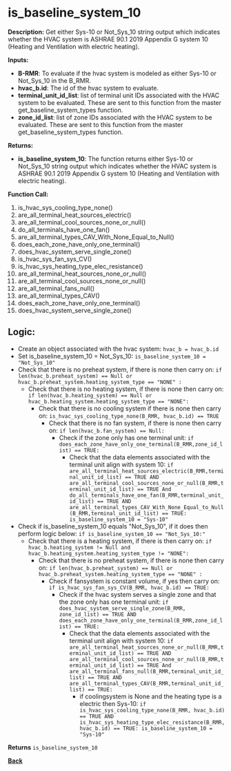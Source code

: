 # is_baseline_system_10  

**Description:** Get either Sys-10 or Not_Sys_10 string output which indicates whether the HVAC system is ASHRAE 90.1 2019 Appendix G system 10 (Heating and Ventilation with electric heating).  

**Inputs:**  
- **B-RMR**: To evaluate if the hvac system is modeled as either Sys-10 or Not_Sys_10 in the B_RMR.   
- **hvac_b.id**: The id of the hvac system to evaluate.  
- **terminal_unit_id_list**: list of terminal unit IDs associated with the HVAC system to be evaluated. These are sent to this function from the master get_baseline_system_types function.
- **zone_id_list**: list of zone IDs associated with the HVAC system to be evaluated. These are sent to this function from the master get_baseline_system_types function.

**Returns:**  
- **is_baseline_system_10**: The function returns either Sys-10 or Not_Sys_10 string output which indicates whether the HVAC system is ASHRAE 90.1 2019 Appendix G system 10 (Heating and Ventilation with electric heating).  
 
**Function Call:** 
1. is_hvac_sys_cooling_type_none()
2. are_all_terminal_heat_sources_electric()  
3. are_all_terminal_cool_sources_none_or_null() 
4. do_all_terminals_have_one_fan()    
6. are_all_terminal_types_CAV_With_None_Equal_to_Null()
7. does_each_zone_have_only_one_terminal()    
8. does_hvac_system_serve_single_zone()  
9. is_hvac_sys_fan_sys_CV()  
10. is_hvac_sys_heating_type_elec_resistance()
11. are_all_terminal_heat_sources_none_or_null()  
12. are_all_terminal_cool_sources_none_or_null() 
13. are_all_terminal_fans_null()  
14. are_all_terminal_types_CAV()   
15. does_each_zone_have_only_one_terminal()    
16. does_hvac_system_serve_single_zone()  


## Logic:    
- Create an object associated with the hvac system: `hvac_b = hvac_b.id`  
- Set is_baseline_system_10 = Not_Sys_10: `is_baseline_system_10 = "Not_Sys_10"`    
- Check that there is no preheat system, if there is none then carry on: `if len(hvac_b.preheat_system) == Null or hvac_b.preheat_system.heating_system_type == "NONE" :`    
    - Check that there is no heating system, if there is none then carry on: `if len(hvac_b.heating_system) == Null or hvac_b.heating_system.heating_system_type == "NONE":`     
        - Check that there is no cooling system if there is none then carry on: `is_hvac_sys_cooling_type_none(B_RMR, hvac_b.id) == TRUE`  
            - Check that there is no fan system, if there is none then carry on: `if len(hvac_b.fan_system) == Null:`     
                - Check if the zone only has one terminal unit: `if does_each_zone_have_only_one_terminal(B_RMR,zone_id_list) == TRUE:`   
                    - Check that the data elements associated with the terminal unit align with system 10: `if are_all_terminal_heat_sources_electric(B_RMR,terminal_unit_id_list) == TRUE AND are_all_terminal_cool_sources_none_or_null(B_RMR,terminal_unit_id_list) == TRUE And do_all_terminals_have_one_fan(B_RMR,terminal_unit_id_list) == TRUE AND are_all_terminal_types_CAV_With_None_Equal_to_Null(B_RMR,terminal_unit_id_list) == TRUE: is_baseline_system_10 = "Sys-10"`      
- Check if is_baseline_system_10 equals "Not_Sys_10", if it does then perform logic below: `if is_baseline_system_10 == "Not_Sys_10:"`  
    - Check that there is a heating system, if there is then carry on: `if hvac_b.heating_system != Null and hvac_b.heating_system.heating_system_type != "NONE":`   
        - Check that there is no preheat system, if there is none then carry on: `if len(hvac_b.preheat_system) == Null or hvac_b.preheat_system.heating_system_type == "NONE" :`    
            - Check if fansystem is constant volume, if yes then carry on: `if is_hvac_sys_fan_sys_CV(B_RMR, hvac_b.id) == TRUE:`  
                - Check if the hvac system serves a single zone and that the zone only has one terminal unit: `if does_hvac_system_serve_single_zone(B_RMR, zone_id_list) == TRUE AND does_each_zone_have_only_one_terminal(B_RMR,zone_id_list) == TRUE:`     
                    - Check that the data elements associated with the terminal unit align with system 10: `if are_all_terminal_heat_sources_none_or_null(B_RMR,terminal_unit_id_list) == TRUE AND are_all_terminal_cool_sources_none_or_null(B_RMR,terminal_unit_id_list) == TRUE And are_all_terminal_fans_null(B_RMR,terminal_unit_id_list) == TRUE AND are_all_terminal_types_CAV(B_RMR,terminal_unit_id_list) == TRUE:`        
                        - if coolingsystem is None and the heating type is a electric then Sys-10: `if is_hvac_sys_cooling_type_none(B_RMR, hvac_b.id) == TRUE AND is_hvac_sys_heating_type_elec_resistance(B_RMR, hvac_b.id) == TRUE: is_baseline_system_10 = "Sys-10"`  


**Returns** `is_baseline_system_10`  



**[Back](../../_toc.md)**